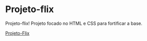 # Projeto-flix
 Projeto-flix! Projeto focado no HTML e CSS para fortificar a base.

 <a href="https://maiconalexandre.github.io/Projeto-flix/">Projeto-Flix</a>
